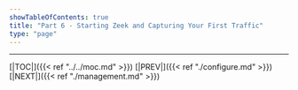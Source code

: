 ```yaml
---
showTableOfContents: true
title: "Part 6 - Starting Zeek and Capturing Your First Traffic"
type: "page"
---
```




---
[|TOC|]({{< ref "../../moc.md" >}})
[|PREV|]({{< ref "./configure.md" >}})
[|NEXT|]({{< ref "./management.md" >}})

